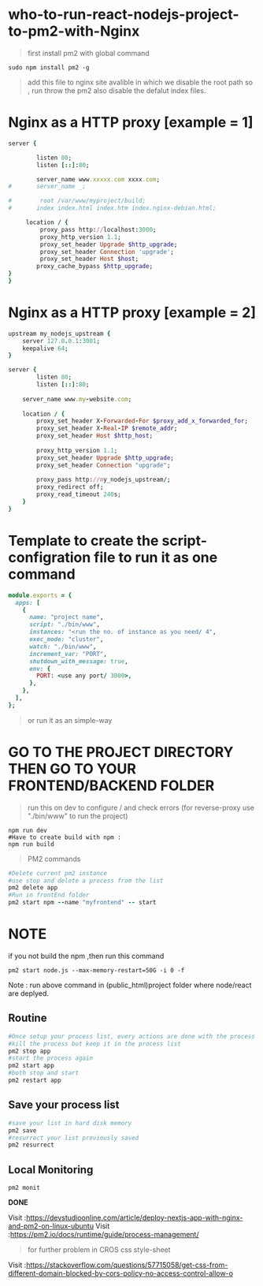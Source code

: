 # who-to-run-react-nodejs-project-to-pm2-with-Nginx

> first install pm2 with global command
```
sudo npm install pm2 -g
```
> add this file to nginx site avalible
in which we disable the root path so , run throw the pm2
also disable the defalut index files.

# Nginx as a HTTP proxy [example = 1]
```ruby
server {

        listen 80;
        listen [::]:80;

        server_name www.xxxxx.com xxxx.com;
#       server_name _;

#        root /var/www/myproject/build;
#       index index.html index.htm index.nginx-debian.html;

     location / {
         proxy_pass http://localhost:3000;
         proxy_http_version 1.1;
         proxy_set_header Upgrade $http_upgrade;
         proxy_set_header Connection 'upgrade';
         proxy_set_header Host $host;
        proxy_cache_bypass $http_upgrade;
}
}
```
# Nginx as a HTTP proxy [example = 2]
```ruby
upstream my_nodejs_upstream {
    server 127.0.0.1:3001;
    keepalive 64;
}

server {
        listen 80;
        listen [::]:80;
    
    server_name www.my-website.com;
   
    location / {
    	proxy_set_header X-Forwarded-For $proxy_add_x_forwarded_for;
        proxy_set_header X-Real-IP $remote_addr;
    	proxy_set_header Host $http_host;
        
    	proxy_http_version 1.1;
    	proxy_set_header Upgrade $http_upgrade;
    	proxy_set_header Connection "upgrade";
        
    	proxy_pass http://my_nodejs_upstream/;
    	proxy_redirect off;
    	proxy_read_timeout 240s;
    }
}
```
[LINK]: https://pm2.keymetrics.io/docs/tutorials/pm2-nginx-production-setup

# Template to create the script-configration file to run it as one command
```ruby
module.exports = {
  apps: [
    {
      name: "project name",
      script: "./bin/www",
      instances: "<run the no. of instance as you need/ 4",
      exec_mode: "cluster",
      watch: "./bin/www",
      increment_var: "PORT",
      shutdown_with_message: true,
      env: {
        PORT: <use any port/ 3000>,
      },
    },
  ],
};
```
>or run it as an simple-way
# GO TO THE PROJECT DIRECTORY THEN GO TO YOUR FRONTEND/BACKEND FOLDER

>run this on dev to configure / and check errors (for reverse-proxy use "./bin/www" to run the project) 
```
npm run dev
#Have to create build with npm :
npm run build
```
>PM2 commands
```ruby
#Delete current pm2 instance
#use stop and delete a process from the list
pm2 delete app
#Run in frontEnd folder
pm2 start npm --name "myfrontend" -- start
```
# NOTE
if you not build the npm ,then run this command 
```
pm2 start node.js --max-memory-restart=50G -i 0 -f
```
Note : run above command in (public_html)project folder where node/react are deplyed.

Routine
-------------------------
```ruby
#Once setup your process list, every actions are done with the process name.
#kill the process but keep it in the process list
pm2 stop app
#start the process again
pm2 start app
#both stop and start
pm2 restart app
```
Save your process list
----------------------------------
```ruby
#save your list in hard disk memory
pm2 save
#resurrect your list previously saved
pm2 resurrect
```

Local Monitoring
--------------------
```
pm2 monit
```

**DONE**

Visit :https://devstudioonline.com/article/deploy-nextjs-app-with-nginx-and-pm2-on-linux-ubuntu
Visit :https://pm2.io/docs/runtime/guide/process-management/
>for further problem in CROS css style-sheet

Visit :https://stackoverflow.com/questions/57715058/get-css-from-different-domain-blocked-by-cors-policy-no-access-control-allow-o
